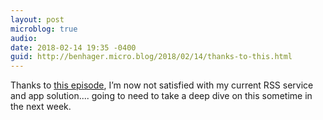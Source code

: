 ```yaml
---
layout: post
microblog: true
audio: 
date: 2018-02-14 19:35 -0400
guid: http://benhager.micro.blog/2018/02/14/thanks-to-this.html
---
```

Thanks to [this episode](https://appstories.net/episodes/42/), I’m now not satisfied with my current RSS service and app solution.... going to need to take a deep dive on this sometime in the next week. 

